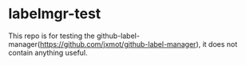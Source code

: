 # labelmgr-test
This repo is for testing the github-label-manager(https://github.com/jxmot/github-label-manager), it does not contain anything useful.
